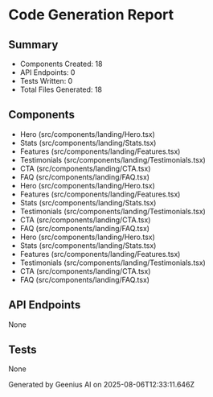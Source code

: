 # Code Generation Report

## Summary
- Components Created: 18
- API Endpoints: 0
- Tests Written: 0
- Total Files Generated: 18

## Components
- Hero (src/components/landing/Hero.tsx)
- Stats (src/components/landing/Stats.tsx)
- Features (src/components/landing/Features.tsx)
- Testimonials (src/components/landing/Testimonials.tsx)
- CTA (src/components/landing/CTA.tsx)
- FAQ (src/components/landing/FAQ.tsx)
- Hero (src/components/landing/Hero.tsx)
- Features (src/components/landing/Features.tsx)
- Stats (src/components/landing/Stats.tsx)
- Testimonials (src/components/landing/Testimonials.tsx)
- CTA (src/components/landing/CTA.tsx)
- FAQ (src/components/landing/FAQ.tsx)
- Hero (src/components/landing/Hero.tsx)
- Stats (src/components/landing/Stats.tsx)
- Features (src/components/landing/Features.tsx)
- Testimonials (src/components/landing/Testimonials.tsx)
- CTA (src/components/landing/CTA.tsx)
- FAQ (src/components/landing/FAQ.tsx)

## API Endpoints
None

## Tests
None

Generated by Geenius AI on 2025-08-06T12:33:11.646Z
